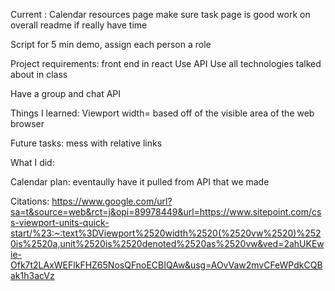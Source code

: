 Current 
:
   Calendar
   resources page
   make sure task page is good 
   work on overall readme if really have time 

   Script for 5 min demo, assign each person a role

Project requirements: 
   front end in react
   Use API
   Use all technologies talked about in class

   Have a group and chat API 


Things I learned: 
   Viewport width= based off of the visible area of the web browser 

Future tasks: 
   mess with relative links 

What I did: 
   

Calendar plan: 
   eventaully have it pulled from API that we made 


Citations: 
   https://www.google.com/url?sa=t&source=web&rct=j&opi=89978449&url=https://www.sitepoint.com/css-viewport-units-quick-start/%23:~:text%3DViewport%2520width%2520(%2520vw%2520)%2520is%2520a,unit%2520is%2520denoted%2520as%2520vw&ved=2ahUKEwie-Ofk7t2LAxWEFlkFHZ65NosQFnoECBIQAw&usg=AOvVaw2mvCFeWPdkCQBak1h3acVz